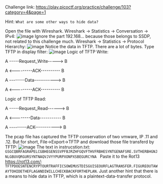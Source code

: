 Challenge link: https://play.picoctf.org/practice/challenge/103?category=4&page=1

Hint: `What are some other ways to hide data?`

Open the file with Wireshark. Wireshark -> Statistics -> Conversation -> IPv4:
![image](https://github.com/PNg-HA/CTFs/assets/93396414/a2af95a1-b799-4e39-8117-52d5203ab97c)
Ignore the part 192.168... because those belongs to SSDP, not related to this challenge much.
Wireshark -> Statistics -> Protocol Hierarchy:
![image](https://github.com/PNg-HA/CTFs/assets/93396414/f3248494-9857-48b2-8e6d-39ad0eabf2db)
Notice the data in TFTP. There are a lot of bytes.
Type TFTP in display filter:
![image](https://github.com/PNg-HA/CTFs/assets/93396414/8d09b53c-0c61-4b1c-8250-1e27f340a41e)
Logic of TFTP Write:

A -----Request_Write-----> B

A <---------ACK----------  B

A --------Data-----------> B

A <---------ACK----------  B

Logic of TFTP Read:

A -----Request_Read------> B

A <--------Data----------- B

A ---------ACK-----------> B

The pcap file has captured the TFTP conservation of two vmware, IP .11 and .12. But for short, File->Export->TFTP and download those file transferd by TFTP:
![image](https://github.com/PNg-HA/CTFs/assets/93396414/283919b3-836b-4117-860a-fa7c4651466c)
The text in instrucstion.txt: `GSGCQBRFAGRAPELCGBHEGENSSVPFBJRZHFGQVFTHVFRBHESYNTGENAFSRE.SVTHERBHGNJNLGBUVQRGURSYNTNAQVJVYYPURPXONPXSBEGURCYNA
`
Paste it to the Rot13 https://rot13.com/: `TFTPDOESNTENCRYPTOURTRAFFICSOWEMUSTDISGUISEOURFLAGTRANSFER.FIGUREOUTAWAYTOHIDETHEFLAGANDIWILLCHECKBACKFORTHEPLAN`. Just another hint that there is a means to hide data in TFTP, which is a plaintext-data-transfer protocol.

